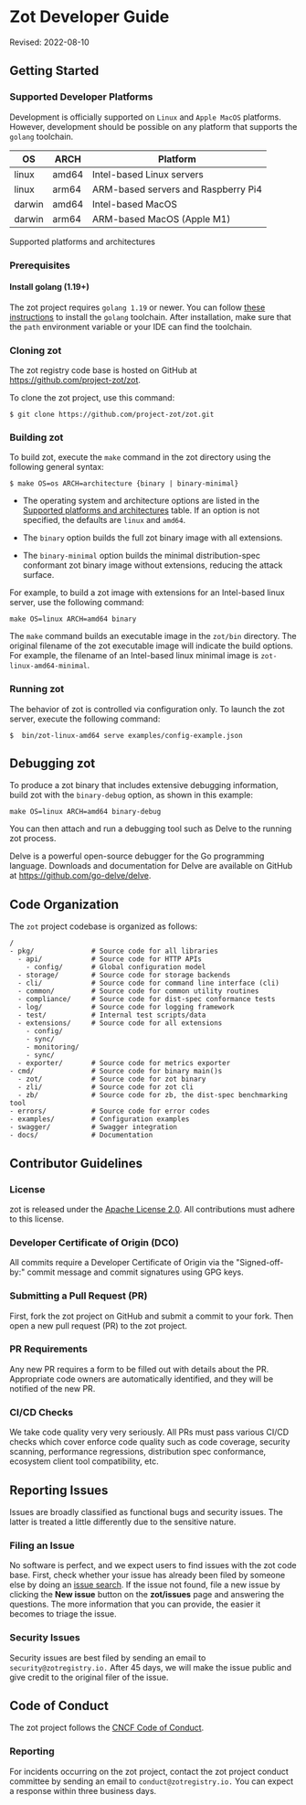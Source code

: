 # Zot Developer Guide

Revised: 2022-08-10

## Getting Started

<a name='supported-platforms-zot'></a>

### Supported Developer Platforms

Development is officially supported on `Linux` and `Apple MacOS`
platforms. However, development should be possible on any platform that
supports the `golang` toolchain.

| OS     | ARCH  | Platform                            |
|--------|-------|-------------------------------------|
| linux  | amd64 | Intel-based Linux servers           |
| linux  | arm64 | ARM-based servers and Raspberry Pi4 |
| darwin | amd64 | Intel-based MacOS                   |
| darwin | arm64 | ARM-based MacOS (Apple M1)          |

Supported platforms and architectures

### Prerequisites

#### Install golang (1.19+)

The zot project requires `golang 1.19` or newer. You can follow [these instructions](https://go.dev/learn/) to install the `golang` toolchain.
After installation, make sure that the `path` environment variable or
your IDE can find the toolchain.

### Cloning zot

The zot registry code base is hosted on GitHub at
<https://github.com/project-zot/zot>.

To clone the zot project, use this command:

    $ git clone https://github.com/project-zot/zot.git

### Building zot

To build zot, execute the `make` command in the zot directory using the
following general syntax:

`$ make OS=os ARCH=architecture {binary | binary-minimal}`



-   The operating system and architecture options are listed in the
    [Supported platforms and architectures](#supported-platforms-zot)
    table. If an option is not specified, the defaults are `linux` and
    `amd64`.

-   The `binary` option builds the full zot binary image with all
    extensions.

-   The `binary-minimal` option builds the minimal distribution-spec
    conformant zot binary image without extensions, reducing the attack
    surface.



For example, to build a zot image with extensions for an Intel-based
linux server, use the following command:

    make OS=linux ARCH=amd64 binary

The `make` command builds an executable image in the `zot/bin`
directory. The original filename of the zot executable image will
indicate the build options. For example, the filename of an Intel-based
linux minimal image is `zot-linux-amd64-minimal`.

### Running zot

The behavior of zot is controlled via configuration only. To launch the
zot server, execute the following command:

    $  bin/zot-linux-amd64 serve examples/config-example.json

## Debugging zot

To produce a zot binary that includes extensive debugging information,
build zot with the `binary-debug` option, as shown in this example:

    make OS=linux ARCH=amd64 binary-debug

You can then attach and run a debugging tool such as Delve to the
running zot process.

Delve is a powerful open-source debugger for the Go programming
language. Downloads and documentation for Delve are available on GitHub
at <https://github.com/go-delve/delve>.

## Code Organization

The `zot` project codebase is organized as follows:

    /
    - pkg/              # Source code for all libraries
      - api/            # Source code for HTTP APIs
        - config/       # Global configuration model
      - storage/        # Source code for storage backends
      - cli/            # Source code for command line interface (cli)
      - common/         # Source code for common utility routines
      - compliance/     # Source code for dist-spec conformance tests
      - log/            # Source code for logging framework
      - test/           # Internal test scripts/data
      - extensions/     # Source code for all extensions
        - config/
        - sync/
        - monitoring/
        - sync/
      - exporter/       # Source code for metrics exporter
    - cmd/              # Source code for binary main()s
      - zot/            # Source code for zot binary
      - zli/            # Source code for zot cli
      - zb/             # Source code for zb, the dist-spec benchmarking tool
    - errors/           # Source code for error codes
    - examples/         # Configuration examples
    - swagger/          # Swagger integration
    - docs/             # Documentation

## Contributor Guidelines

### License

zot is released under the [Apache License
2.0](https://github.com/project-zot/zot/blob/main/LICENSE). All
contributions must adhere to this license.

### Developer Certificate of Origin (DCO)

All commits require a Developer Certificate of Origin via the
"Signed-off-by:" commit message and commit signatures using GPG keys.

### Submitting a Pull Request (PR)

First, fork the zot project on GitHub and submit a commit to your fork.
Then open a new pull request (PR) to the zot project.

### PR Requirements

Any new PR requires a form to be filled out with details about the PR.
Appropriate code owners are automatically identified, and they will be
notified of the new PR.

### CI/CD Checks

We take code quality very very seriously. All PRs must pass various
CI/CD checks which cover enforce code quality such as code coverage,
security scanning, performance regressions, distribution spec
conformance, ecosystem client tool compatibility, etc.

## Reporting Issues

Issues are broadly classified as functional bugs and security issues.
The latter is treated a little differently due to the sensitive nature.

### Filing an Issue

No software is perfect, and we expect users to find issues with the zot
code base. First, check whether your issue has already been filed by
someone else by doing an [issue
search](https://github.com/project-zot/zot/issues). If the issue not
found, file a new issue by clicking the **New issue** button on the
**zot/issues** page and answering the questions. The more information
that you can provide, the easier it becomes to triage the issue.

### Security Issues

Security issues are best filed by sending an email to
`security@zotregistry.io.` After 45 days, we will make the issue public
and give credit to the original filer of the issue.

## Code of Conduct

The zot project follows the [CNCF Code of
Conduct](https://github.com/cncf/foundation/blob/main/code-of-conduct.md).

### Reporting

For incidents occurring on the zot project, contact the zot project
conduct committee by sending an email to `conduct@zotregistry.io.` You can expect a response
within three business days.
